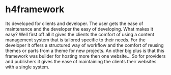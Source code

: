 h4framework
===========

Its developed for clients and developer. The user gets the ease of maintenance and the developer the easy of developing. What makes it easy? Well first off all it gives the clients the comfort of using a content management system that is tailored specific to their needs. For the developer it offers a structured way of workflow and the comfort of reusing themes or parts from a theme for new projects. An other big plus is that this framework was builder for hosting more then one website... So for providers and publishers it gives the ease of maintaining the clients their websites with a single system.
